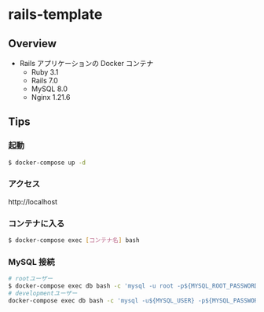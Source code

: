# rails-template

## Overview

- Rails アプリケーションの Docker コンテナ
  - Ruby 3.1
  - Rails 7.0
  - MySQL 8.0
  - Nginx 1.21.6

## Tips

### 起動

```bash
$ docker-compose up -d
```

### アクセス

http://localhost

### コンテナに入る

```bash
$ docker-compose exec [コンテナ名] bash
```

### MySQL 接続

```bash
# rootユーザー
$ docker-compose exec db bash -c 'mysql -u root -p${MYSQL_ROOT_PASSWORD}'
# developmentユーザー
docker-compose exec db bash -c 'mysql -u${MYSQL_USER} -p${MYSQL_PASSWORD}'
```

<!-- - System dependencies

- Configuration

- Database creation

- Database initialization

- How to run the test suite

- Services (job queues, cache servers, search engines, etc.)

- Deployment instructions

- ... -->
